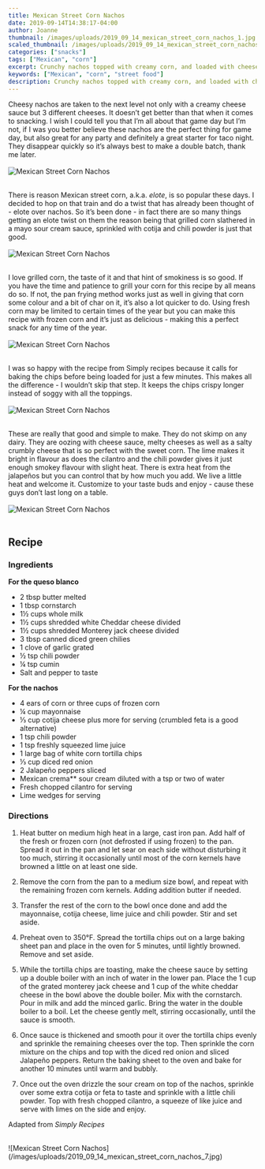 ```yaml
---
title: Mexican Street Corn Nachos
date: 2019-09-14T14:38:17-04:00
author: Joanne
thumbnail: /images/uploads/2019_09_14_mexican_street_corn_nachos_1.jpg
scaled_thumbnail: /images/uploads/2019_09_14_mexican_street_corn_nachos_0.jpg
categories: ["snacks"]
tags: ["Mexican", "corn"]
excerpt: Crunchy nachos topped with creamy corn, and loaded with cheese 
keywords: ["Mexican", "corn", "street food"]
description: Crunchy nachos topped with creamy corn, and loaded with cheese 
---
```


Cheesy nachos are taken to the next level not only with a creamy cheese sauce but 3 different cheeses. It doesn’t get better than that when it comes to snacking.  I wish I could tell you that I’m all about that game day but I’m not, if I was you better believe these  nachos are the perfect thing for game day, but also great for any party and definitely a great starter for taco night. They disappear quickly so it’s always best to make a double batch, thank me later. 
</br>
</br>
![Mexican Street Corn Nachos](/images/uploads/2019_09_14_mexican_street_corn_nachos_2.jpg)
</br>
</br>

There is reason Mexican street corn, a.k.a. _elote_, is so popular these days. I decided to hop on that train and do a twist that has already been thought of - elote over nachos. So it’s been done - in fact there are so many things getting an elote twist on them the reason being that grilled corn slathered in a mayo sour cream sauce, sprinkled with cotija and chili powder is just that good.
</br>
</br>
![Mexican Street Corn Nachos](/images/uploads/2019_09_14_mexican_street_corn_nachos_3.jpg)
</br>
</br>

I love grilled corn, the taste of it and that hint of smokiness is so good. If you have the time and patience to grill your corn for this recipe by all means do so. If not, the pan frying method works just as well in giving that corn some colour and a bit of char on it, it’s also a lot quicker to do. Using fresh corn may be limited to certain times of the year but you can make this recipe with frozen corn and it’s just as delicious - making this a perfect snack for any time of the year. 
</br>
</br>
![Mexican Street Corn Nachos](/images/uploads/2019_09_14_mexican_street_corn_nachos_4.jpg)
</br>
</br>

I was so happy with the recipe from Simply recipes because it calls for baking the chips before being loaded for just a few minutes.  This makes all the difference -  I wouldn’t skip that step. It keeps the chips crispy longer instead of soggy with all the toppings. 
</br>
</br>
![Mexican Street Corn Nachos](/images/uploads/2019_09_14_mexican_street_corn_nachos_5.jpg)
</br>
</br>

These are really that good and simple to make. They do not skimp on any dairy. They are oozing with cheese sauce, melty cheeses as well as a salty crumbly cheese that is so perfect with the sweet corn. The lime makes it bright in flavour as does the cilantro and the chili powder gives it just enough smokey flavour with slight heat. There is extra heat from the jalapeños but you can control that by how much you add.  We live a little heat and welcome it. Customize to your taste buds and enjoy - cause these guys don’t last long on a table. 
</br>
</br>
![Mexican Street Corn Nachos](/images/uploads/2019_09_14_mexican_street_corn_nachos_6.jpg)
</br>
</br>



## Recipe
### Ingredients

__For the queso blanco__

* <span itemprop="ingredients">2 tbsp butter melted</span>
* <span itemprop="ingredients">1 tbsp cornstarch </span>
* <span itemprop="ingredients">1½ cups whole milk</span>
* <span itemprop="ingredients">1½ cups shredded white Cheddar cheese divided</span>
* <span itemprop="ingredients">1½ cups shredded Monterey jack cheese divided</span>
* <span itemprop="ingredients">3 tbsp canned diced green chilies </span>
* <span itemprop="ingredients">1 clove of garlic grated </span>
* <span itemprop="ingredients">½ tsp chili powder</span>
* <span itemprop="ingredients">¼ tsp cumin</span>
* <span itemprop="ingredients">Salt and pepper to taste </span>

__For the nachos__

* <span itemprop="ingredients">4 ears of corn or three cups of frozen corn </span>
* <span itemprop="ingredients">¼ cup mayonnaise</span>
* <span itemprop="ingredients">⅓ cup cotija cheese plus more for serving (crumbled feta is a good alternative) </span>
* <span itemprop="ingredients">1 tsp chili powder</span>
* <span itemprop="ingredients">1 tsp freshly squeezed lime juice </span>
* <span itemprop="ingredients">1 large bag of white corn tortilla chips</span>
* <span itemprop="ingredients">⅓ cup diced red onion</span>
* <span itemprop="ingredients">2 Jalapeño peppers sliced</span>
* <span itemprop="ingredients">Mexican crema** sour cream diluted with a tsp or two of water </span>
* <span itemprop="ingredients">Fresh chopped cilantro for serving </span>
* <span itemprop="ingredients">Lime wedges for serving </span>

### Directions

1. Heat butter on medium high heat in a large, cast iron pan. Add half of the fresh or frozen corn (not defrosted if using frozen) to the pan. Spread it out in the pan and let sear on each side without disturbing it too much, stirring it occasionally until most of the corn kernels have browned a little on at least one side.

1. Remove the corn from the pan to a medium size bowl, and repeat with the remaining frozen corn kernels. Adding addition butter if needed. 

1. Transfer the rest of the corn to the bowl once done and add the mayonnaise, cotija cheese, lime juice and chili powder. Stir and set aside. 

1. Preheat oven to 350°F. Spread the tortilla chips out on a large baking sheet pan and place in the oven for 5 minutes, until lightly browned. Remove and set aside. 

1. While the tortilla chips are toasting, make the cheese sauce by setting up a double boiler with an inch of water in the lower pan. Place the 1 cup of the grated monterey jack cheese and 1 cup of the white cheddar cheese in the bowl above the double boiler. Mix with the cornstarch. Pour in milk and add the minced garlic. Bring the water in the double boiler to a boil. Let the cheese gently melt, stirring occasionally, until the sauce is smooth.

1. Once sauce is thickened and smooth pour it  over the tortilla chips evenly and sprinkle the remaining cheeses over the top. Then sprinkle the corn mixture on the chips and top with the diced red onion and sliced Jalapeño peppers. Return the baking sheet to the oven and bake for another 10 minutes until warm and bubbly.

1. Once out the oven drizzle the sour cream on top of the nachos, sprinkle over some extra cotija or feta to taste and sprinkle with a little chili powder. Top with fresh chopped cilantro, a squeeze of like juice and serve with limes on the side and enjoy. 

Adapted from _Simply Recipes_

</br>
![Mexican Street Corn Nachos](/images/uploads/2019_09_14_mexican_street_corn_nachos_7.jpg)